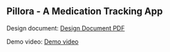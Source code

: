 ## Pillora - A Medication Tracking App
Design document: [Design Document PDF](./DesignDocument.pdf)

Demo video: [Demo video](./Pillora%20Demo.mp4)

